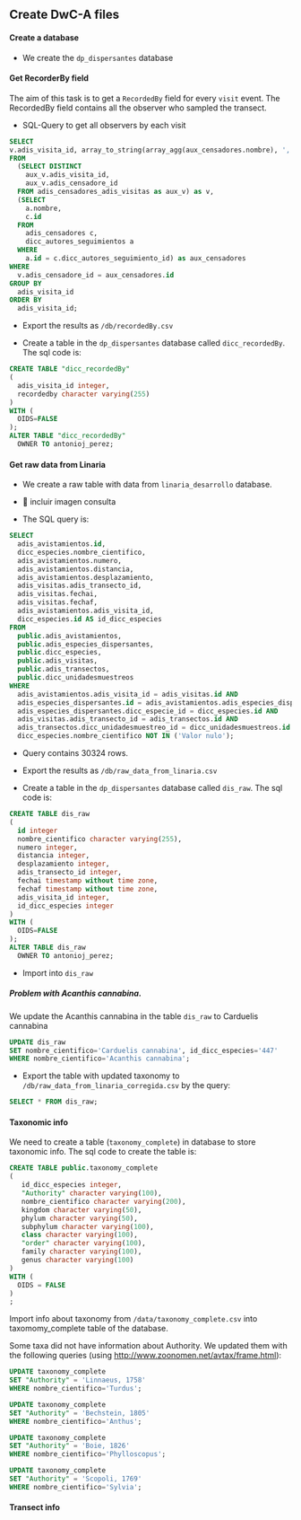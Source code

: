 ## Create DwC-A files

#### Create a database

* We create the `dp_dispersantes` database

#### Get RecorderBy field
The aim of this task is to get a `RecordedBy` field for every `visit` event. The RecordedBy field contains all the observer who sampled the transect. 

* SQL-Query to get all observers by each visit 

```sql 
SELECT
v.adis_visita_id, array_to_string(array_agg(aux_censadores.nombre), ', ') as RecordedBy
FROM 
  (SELECT DISTINCT 
    aux_v.adis_visita_id, 
    aux_v.adis_censadore_id 
  FROM adis_censadores_adis_visitas as aux_v) as v,
  (SELECT 
    a.nombre, 
    c.id 
  FROM 
    adis_censadores c, 
    dicc_autores_seguimientos a 
  WHERE 
    a.id = c.dicc_autores_seguimiento_id) as aux_censadores
WHERE
  v.adis_censadore_id = aux_censadores.id
GROUP BY
  adis_visita_id
ORDER BY
  adis_visita_id;
```

* Export the results as `/db/recordedBy.csv` 

* Create a table in the `dp_dispersantes` database called `dicc_recordedBy`. The sql code is:
```sql
CREATE TABLE "dicc_recordedBy"
(
  adis_visita_id integer,
  recordedby character varying(255)
)
WITH (
  OIDS=FALSE
);
ALTER TABLE "dicc_recordedBy"
  OWNER TO antonioj_perez;
```

#### Get raw data from Linaria

* We create a raw table with data from `linaria_desarrollo` database.

* :red_circle: incluir imagen consulta

* The SQL query is: 

```sql 
SELECT 
  adis_avistamientos.id,
  dicc_especies.nombre_cientifico, 
  adis_avistamientos.numero, 
  adis_avistamientos.distancia, 
  adis_avistamientos.desplazamiento, 
  adis_visitas.adis_transecto_id, 
  adis_visitas.fechai, 
  adis_visitas.fechaf, 
  adis_avistamientos.adis_visita_id,
  dicc_especies.id AS id_dicc_especies
FROM 
  public.adis_avistamientos, 
  public.adis_especies_dispersantes, 
  public.dicc_especies, 
  public.adis_visitas, 
  public.adis_transectos, 
  public.dicc_unidadesmuestreos
WHERE 
  adis_avistamientos.adis_visita_id = adis_visitas.id AND
  adis_especies_dispersantes.id = adis_avistamientos.adis_especies_dispersante_id AND
  adis_especies_dispersantes.dicc_especie_id = dicc_especies.id AND
  adis_visitas.adis_transecto_id = adis_transectos.id AND
  adis_transectos.dicc_unidadesmuestreo_id = dicc_unidadesmuestreos.id AND 
  dicc_especies.nombre_cientifico NOT IN ('Valor nulo');
```

* Query contains 30324 rows. 

* Export the results as `/db/raw_data_from_linaria.csv`

* Create a table in the `dp_dispersantes` database called `dis_raw`. The sql code is:
```sql
CREATE TABLE dis_raw
(
  id integer
  nombre_cientifico character varying(255),
  numero integer,
  distancia integer,
  desplazamiento integer,
  adis_transecto_id integer,
  fechai timestamp without time zone,
  fechaf timestamp without time zone,
  adis_visita_id integer,
  id_dicc_especies integer
)
WITH (
  OIDS=FALSE
);
ALTER TABLE dis_raw
  OWNER TO antonioj_perez;
```

* Import into `dis_raw`

##### Problem with Acanthis cannabina. 
We update the Acanthis cannabina in the table `dis_raw` to Carduelis cannabina 

```sql
UPDATE dis_raw
SET nombre_cientifico='Carduelis cannabina', id_dicc_especies='447'
WHERE nombre_cientifico='Acanthis cannabina'; 
```
* Export the table with updated taxonomy to  `/db/raw_data_from_linaria_corregida.csv` by the query: 
```sql 
SELECT * FROM dis_raw;
```

#### Taxonomic info

We need to create a table (`taxonomy_complete`) in database to store taxonomic info. The sql code to create the table is:

```sql
CREATE TABLE public.taxonomy_complete
(
   id_dicc_especies integer, 
   "Authority" character varying(100), 
   nombre_cientifico character varying(200), 
   kingdom character varying(50), 
   phylum character varying(50), 
   subphylum character varying(100), 
   class character varying(100), 
   "order" character varying(100), 
   family character varying(100), 
   genus character varying(100)
) 
WITH (
  OIDS = FALSE
)
;
```

Import info about taxonomy from `/data/taxonomy_complete.csv` into taxomomy_complete table of the database. 


Some taxa did not have information about Authority. We updated them with the following queries (using http://www.zoonomen.net/avtax/frame.html):

```sql
UPDATE taxonomy_complete
SET "Authority" = 'Linnaeus, 1758'
WHERE nombre_cientifico='Turdus';

UPDATE taxonomy_complete
SET "Authority" = 'Bechstein, 1805'
WHERE nombre_cientifico='Anthus';

UPDATE taxonomy_complete
SET "Authority" = 'Boie, 1826'
WHERE nombre_cientifico='Phylloscopus';

UPDATE taxonomy_complete
SET "Authority" = 'Scopoli, 1769'
WHERE nombre_cientifico='Sylvia';
```




#### Transect info 





